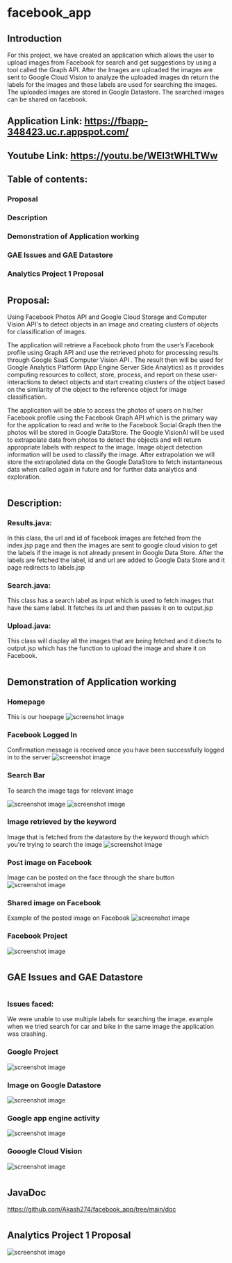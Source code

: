 # facebook_app
 
## Introduction
For this project, we have created an application which allows the user to upload images from Facebook for search and get suggestions by using a tool called the Graph API. After the Images are uploaded the images are sent to Google Cloud Vision to analyze the uploaded images dn return the labels for the images and these labels are used for searching the images. The uploaded images are stored in Google Datastore. The searched images can be shared on facebook.

## Application Link: https://fbapp-348423.uc.r.appspot.com/
## Youtube Link: https://youtu.be/WEI3tWHLTWw

## Table of contents:
### Proposal
### Description
### Demonstration of Application working
### GAE Issues and GAE Datastore
### Analytics Project 1 Proposal

#

## Proposal:

Using Facebook Photos API and Google Cloud Storage and Computer Vision API's to detect objects in an image and creating clusters of objects for classification of images.

The application will retrieve a Facebook photo from the user’s Facebook profile using Graph API and use the retrieved photo for processing results through Google SaaS Computer Vision API .
The result then will be used for Google Analytics Platform (App Engine Server Side Analytics) as it provides computing resources to collect, store, process, and report on these user-interactions to detect objects and start creating clusters of the object based on the similarity of the object to the reference object for image classification.

The application will be able to access the photos of users on his/her Facebook profile using the Facebook Graph API which is the primary way for the application to read and write to the Facebook Social Graph then the photos will be stored in Google DataStore. The Google VisionAI will be used to extrapolate data from photos to detect the objects and will return appropriate labels with respect to the image. Image object detection information will be used to classify the image. After extrapolation we will store the extrapolated data on the Google DataStore to fetch instantaneous data when called again in future and for further data analytics and exploration.
#
## Description:
### Results.java: 
In this class, the url and id of facebook images are fetched from the index.jsp page and then the images are sent to google cloud vision to get the labels if the image is not already present in Google Data Store. After the labels are fetched the label, id and url are added to Google Data Store and it page redirects to labels.jsp
### Search.java:
This class has a search label as input which is used to fetch images that have the same label. It fetches its url and then passes it on to output.jsp
### Upload.java:
This class will display all the images that are being fetched and it directs to output.jsp which has the function to upload the image and share it on Facebook.

#
## Demonstration of Application working
### Homepage
This is our hoepage
![screenshot image](screenshots/a1.PNG)

### Facebook Logged In
Confirmation message is received once you have been successfully logged in to the server
![screenshot image](screenshots/a2.PNG)

### Search Bar 
To search the image tags for relevant image 

![screenshot image](screenshots/a3.PNG)
![screenshot image](screenshots/a4.PNG)
### Image retrieved by the keyword
Image that is fetched from the datastore by the keyword though which you're trying to search the image
![screenshot image](screenshots/a5.PNG)

### Post image on Facebook
Image can be posted on the face through the share button
![screenshot image](screenshots/a6.PNG)

### Shared image on Facebook
Example of the posted image on Facebook
![screenshot image](screenshots/a7.PNG)


### Facebook Project
![screenshot image](screenshots/a12.PNG)
#
## GAE Issues and GAE Datastore
#
### Issues faced:
We were unable to use multiple labels for searching the image.
example when we tried search for car and bike in the same image the application was crashing.

### Google Project
![screenshot image](screenshots/a11.PNG)
### Image on Google Datastore
![screenshot image](screenshots/a8.PNG)
### Google app engine activity
![screenshot image](screenshots/a9.PNG)
### Gooogle Cloud Vision
![screenshot image](screenshots/a10.PNG)


#
## JavaDoc
https://github.com/Akash274/facebook_app/tree/main/doc


#
## Analytics Project 1 Proposal
![screenshot image](screenshots/a13.PNG)

